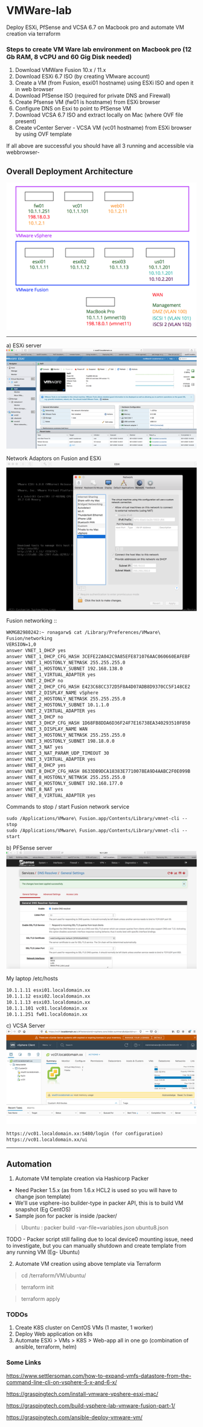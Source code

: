 # VMWare-lab
Deploy ESXi, PfSense and VCSA 6.7 on Macbook pro and automate VM creation via terraform

### Steps to create VM Ware lab environment on Macbook pro (12 Gb RAM, 8 vCPU and 60 Gig Disk needed)

1. Download VMWare Fusion 10.x / 11.x
2. Download ESXi 6.7 ISO (by creating VMware account)
3. Create a VM (from Fusion, esxi01 hostname) using ESXi ISO and open it in web browser
4. Download PfSense ISO (required for private DNS and Firewall)
5. Create Pfsense VM (fw01 is hostname) from ESXi browser
6. Configure DNS on Esxi to point to PfSense VM
7. Download VCSA 6.7 ISO and extract locally on Mac (where OVF file present)
8. Create vCenter Server - VCSA VM (vc01 hostname) from ESXi browser by using OVF template

If all above are successful you should have all 3 running and accessible via webbrowser-

## Overall Deployment Architecture

[![deployment.png](https://github.com/ronak-agarwal/VMWare-lab/blob/master/png-img/deployment.png)]()

-------------

a) ESXi server
[![esxi.png](https://github.com/ronak-agarwal/VMWare-lab/blob/master/png-img/esxi.png)]()

Network Adaptors on Fusion and ESXi
[![fusion-network.png](https://github.com/ronak-agarwal/VMWare-lab/blob/master/png-img/fusion-network.png)]()

Fusion networking ::

```hcl
WKMGB2980242:~ ronagarw$ cat /Library/Preferences/VMware\ Fusion/networking
VERSION=1,0
answer VNET_1_DHCP yes
answer VNET_1_DHCP_CFG_HASH 3CEFE22A042C9A85EFE871076AAC060660EAFEBF
answer VNET_1_HOSTONLY_NETMASK 255.255.255.0
answer VNET_1_HOSTONLY_SUBNET 192.168.138.0
answer VNET_1_VIRTUAL_ADAPTER yes
answer VNET_2_DHCP no
answer VNET_2_DHCP_CFG_HASH E423C68CC372D5F8A4D07ADB8D9370CC5F148CE2
answer VNET_2_DISPLAY_NAME vSphere
answer VNET_2_HOSTONLY_NETMASK 255.255.255.0
answer VNET_2_HOSTONLY_SUBNET 10.1.1.0
answer VNET_2_VIRTUAL_ADAPTER yes
answer VNET_3_DHCP no
answer VNET_3_DHCP_CFG_HASH 1D68FB8DDA6D36F24F7E16738EA340293510F850
answer VNET_3_DISPLAY_NAME WAN
answer VNET_3_HOSTONLY_NETMASK 255.255.255.0
answer VNET_3_HOSTONLY_SUBNET 198.18.0.0
answer VNET_3_NAT yes
answer VNET_3_NAT_PARAM_UDP_TIMEOUT 30
answer VNET_3_VIRTUAL_ADAPTER yes
answer VNET_8_DHCP yes
answer VNET_8_DHCP_CFG_HASH 8633DB9DCA18383E7710078EA9D4AABC2F0E099B
answer VNET_8_HOSTONLY_NETMASK 255.255.255.0
answer VNET_8_HOSTONLY_SUBNET 192.168.177.0
answer VNET_8_NAT yes
answer VNET_8_VIRTUAL_ADAPTER yes
```

Commands to stop / start Fusion network service

```hcl
sudo /Applications/VMware\ Fusion.app/Contents/Library/vmnet-cli --stop
sudo /Applications/VMware\ Fusion.app/Contents/Library/vmnet-cli --start
```


b) PFSense server
[![pfsense.png](https://github.com/ronak-agarwal/VMWare-lab/blob/master/png-img/pfsense.png)]()


My laptop /etc/hosts

```hcl
10.1.1.11 esxi01.localdomain.xx
10.1.1.12 esxi02.localdomain.xx
10.1.1.13 esxi03.localdomain.xx
10.1.1.101 vc01.localdomain.xx
10.1.1.251 fw01.localdomain.xx
```


c) VCSA Server
[![vc.png](https://github.com/ronak-agarwal/VMWare-lab/blob/master/png-img/vc.png)]()

```hcl
https://vc01.localdomain.xx:5480/login (for configuration)
https://vc01.localdomain.xx/ui
```

-----------

## Automation

1. Automate VM template creation via Hashicorp Packer

- Need Packer 1.5.x (as from 1.6.x HCL2 is used so you will have to change json template)
- We'll use vsphere-iso builder-type in packer API, this is to build VM snapshot (Eg CentOS)
- Sample json for packer is inside /packer/

> Ubuntu : packer build -var-file=variables.json ubuntu8.json


TODO - Packer script still failing due to local device0 mounting issue, need to investigate, but you can manually shutdown and create template from any running VM (Eg- Ubuntu)


2. Automate VM creation using above template via Terraform

> cd /terraform/VM/ubuntu/

> terraform init

> terraform apply

### TODOs

1. Create K8S cluster on CentOS VMs (1 master, 1 worker)
2. Deploy Web application on k8s
3. Automate ESXi > VMs > K8S > Web-app all in one go (combination of ansible, terraform, helm)

### Some Links
https://www.settlersoman.com/how-to-expand-vmfs-datastore-from-the-command-line-cli-on-vsphere-5-x-and-6-x/

https://graspingtech.com/install-vmware-vpshere-esxi-mac/

https://graspingtech.com/build-vsphere-lab-vmware-fusion-part-1/

https://graspingtech.com/ansible-deploy-vmware-vm/
